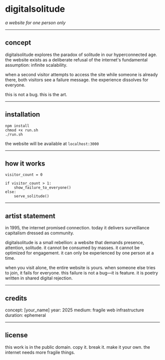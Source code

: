 # digitalsolitude

*a website for one person only*

---

## concept

digitalsolitude explores the paradox of solitude in our hyperconnected age. the website exists as a deliberate refusal of the internet's fundamental assumption: infinite scalability.

when a second visitor attempts to access the site while someone is already there, both visitors see a failure message. the experience dissolves for everyone.

this is not a bug. this is the art.

---

## installation

```
npm install
chmod +x run.sh
./run.sh
```

the website will be available at `localhost:3000`

---

## how it works

```
visitor_count = 0

if visitor_count > 1:
    show_failure_to_everyone()
else:
    serve_solitude()
```

---

## artist statement

in 1995, the internet promised connection. today it delivers surveillance capitalism dressed as community.

digitalsolitude is a small rebellion: a website that demands presence, attention, solitude. it cannot be consumed by masses. it cannot be optimized for engagement. it can only be experienced by one person at a time.

when you visit alone, the entire website is yours. when someone else tries to join, it fails for everyone. this failure is not a bug—it is feature. it is poetry written in shared digital rejection.

---

## credits

concept: [your_name]
year: 2025
medium: fragile web infrastructure
duration: ephemeral

---

## license

this work is in the public domain.
copy it. break it. make it your own.
the internet needs more fragile things.